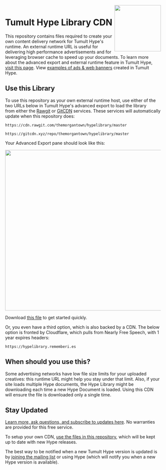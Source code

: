 <img style="float:right" src="https://raw.githubusercontent.com/themorgantown/hypelibrary/master/image-hypelogo.png" width="150">

# Tumult Hype Library CDN

This repository contains files required to create your own content delivery network for Tumult Hype's runtime. An external runtime URL is useful for delivering high performance advertisements and for leveraging browser cache to speed up your documents. To learn more about the advanced export and external runtime feature in Tumult Hype, [visit this page](http://tumult.com/hype/documentation/3.0/#external-runtime-hosting). View [examples of ads & web banners](https://tumult.com/hype/gallery/#Ads%20&%20Web%20Banners) created in Tumult Hype.
## Use this Library

To use this repository as your own external runtime host, use either of the two URLs below in Tumult Hype's advanced export to load the library from either the [Rawgit](https://rawgit.com/) or [GitCDN](https://github.com/schme16/gitcdn.xyz) services. These services will automatically update when this repository does: 

`https://cdn.rawgit.com/themorgantown/hypelibrary/master`

`https://gitcdn.xyz/repo/themorgantown/hypelibrary/master`

Your Advanced Export pane should look like this: 

<img src="https://raw.githubusercontent.com/themorgantown/hypelibrary/master/image.png" width="520">

Download <a href="https://raw.githubusercontent.com/themorgantown/hypelibrary/master/Hype_CDN_prepared.hype.zip">this file</a> to get started quickly. 

Or, you even have a third option, which is also backed by a CDN. The below option is fronted by Cloudflare, which pulls from Nearly Free Speech, with 1 year expires headers: 

`https://hypelibrary.rememberi.es`

## When should you use this? 

Some advertising networks have low file size limits for your uploaded creatives: this runtime URL might help you stay under that limit. Also, if your site loads multiple Hype documents, the Hype Library might be downloading each time a new Hype Document is loaded. Using this CDN will ensure the file is downloaded only a single time.

## Stay Updated

[Learn more, ask questions, and subscribe to updates here](https://forums.tumult.com/t/unofficial-tumult-hype-cdn/12912). No warranties are provided for this free service. 

To setup your own CDN, [use the files in this repository](https://github.com/themorgantown/hypelibrary), which will be kept up to date with new Hype releases.  

The best way to be notified when a new Tumult Hype version is updated is by [joining the mailing list](http://tumult.com/hype/#social-signups) or using Hype (which will notify you when a new Hype version is available). 
   
